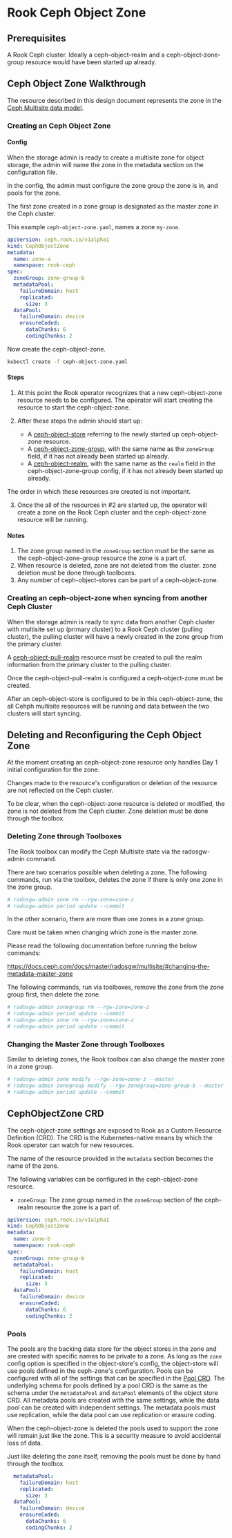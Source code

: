 # Rook Ceph Object Zone

## Prerequisites

A Rook Ceph cluster. Ideally a ceph-object-realm and a ceph-object-zone-group resource would have been started up already.

## Ceph Object Zone Walkthrough

The resource described in this design document represents the zone in the [Ceph Multisite data model](/design/ceph/object/ceph-multisite-overview.md).

### Creating an Ceph Object Zone

#### Config

When the storage admin is ready to create a multisite zone for object storage, the admin will name the zone in the metadata section on the configuration file.

In the config, the admin must configure the zone group the zone is in, and pools for the zone.

The first zone created in a zone group is designated as the master zone in the Ceph cluster.

This example `ceph-object-zone.yaml`, names a zone `my-zone`.
```yaml
apiVersion: ceph.rook.io/v1alpha1
kind: CephObjectZone
metadata:
  name: zone-a
  namespace: rook-ceph
spec:
  zoneGroup: zone-group-b
  metadataPool:
    failureDomain: host
    replicated:
      size: 3
  dataPool:
    failureDomain: device
    erasureCoded:
      dataChunks: 6
      codingChunks: 2
```

Now create the ceph-object-zone.
```bash
kubectl create -f ceph-object-zone.yaml
```

#### Steps

1. At this point the Rook operator recognizes that a new ceph-object-zone resource needs to be configured. The operator will start creating the resource to start the ceph-object-zone.

2. After these steps the admin should start up:
    - A [ceph-object-store](/design/ceph/object/ceph-object-store.md) referring to the newly started up ceph-object-zone resource.
    - A [ceph-object-zone-group](/design/ceph/object/ceph-object-zone-group.md), with the same name as the `zoneGroup` field, if it has not already been started up already.
    - A [ceph-object-realm](/design/ceph/object/ceph-object-realm.md), with the same name as the `realm` field in the ceph-object-zone-group config, if it has not already been started up already.

The order in which these resources are created is not important.

3. Once the all of the resources in #2 are started up, the operator will create a zone on the Rook Ceph cluster and the ceph-object-zone resource will be running.

#### Notes

1. The zone group named in the `zoneGroup` section must be the same as the ceph-object-zone-group resource the zone is a part of.
2. When resource is deleted, zone are not deleted from the cluster. zone deletion must be done through toolboxes.
3. Any number of ceph-object-stores can be part of a ceph-object-zone.

### Creating an ceph-object-zone when syncing from another Ceph Cluster

When the storage admin is ready to sync data from another Ceph cluster with multisite set up (primary cluster) to a Rook Ceph cluster (pulling cluster), the pulling cluster will have a newly created in the zone group from the primary cluster.

A [ceph-object-pull-realm](/design/object/ceph-object-pull-realm.md) resource must be created to pull the realm information from the primary cluster to the pulling cluster. 

Once the ceph-object-pull-realm is configured a ceph-object-zone must be created.

After an ceph-object-store is configured to be in this ceph-object-zone, the all Cehph multisite resources will be running and data between the two clusters will start syncing.

## Deleting and Reconfiguring the Ceph Object Zone

At the moment creating an ceph-object-zone resource only handles Day 1 initial configuration for the zone. 

Changes made to the resource's configuration or deletion of the resource are not reflected on the Ceph cluster.

To be clear, when the ceph-object-zone resource is deleted or modified, the zone is not deleted from the Ceph cluster. Zone deletion must be done through the toolbox.

### Deleting Zone through Toolboxes

The Rook toolbox can modify the Ceph Multisite state via the radosgw-admin command.

There are two scenarios possible when deleting a zone.
The following commands, run via the toolbox, deletes the zone if there is only one zone in the zone group.

```bash
# radosgw-admin zone rm --rgw-zone=zone-z
# radosgw-admin period update --commit
```

In the other scenario, there are more than one zones in a zone group.

Care must be taken when changing which zone is the master zone.

Please read the following documentation before running the below commands: 

https://docs.ceph.com/docs/master/radosgw/multisite/#changing-the-metadata-master-zone

The following commands, run via toolboxes, remove the zone from the zone group first, then delete the zone.

```bash
# radosgw-admin zonegroup rm --rgw-zone=zone-z
# radosgw-admin period update --commit
# radosgw-admin zone rm --rgw-zone=zone-z
# radosgw-admin period update --commit
```
### Changing the Master Zone through Toolboxes

Similar to deleting zones, the Rook toolbox can also change the master zone in a zone group.

```bash
# radosgw-admin zone modify --rgw-zone=zone-z --master
# radosgw-admin zonegroup modify --rgw-zonegroup=zone-group-b --master
# radosgw-admin period update --commit
```

## CephObjectZone CRD

The ceph-object-zone settings are exposed to Rook as a Custom Resource Definition (CRD). The CRD is the Kubernetes-native means by which the Rook operator can watch for new resources.

The name of the resource provided in the `metadata` section becomes the name of the zone.

The following variables can be configured in the ceph-object-zone resource.

- `zoneGroup`: The zone group named in the `zoneGroup` section of the ceph-realm resource the zone is a part of.

```yaml
apiVersion: ceph.rook.io/v1alpha1
kind: CephObjectZone
metadata:
  name: zone-b
  namespace: rook-ceph
spec:
  zoneGroup: zone-group-b
  metadataPool:
    failureDomain: host
    replicated:
      size: 3
  dataPool:
    failureDomain: device
    erasureCoded:
      dataChunks: 6
      codingChunks: 2
```

### Pools

The pools are the backing data store for the object stores in the zone and are created with specific names to be private to a zone.
As long as the `zone` config option is specified in the object-store's config, the object-store will use pools defined in the ceph-zone's configuration.
Pools can be configured with all of the settings that can be specified in the [Pool CRD](/Documentation/ceph-pool-crd.md).
The underlying schema for pools defined by a pool CRD is the same as the schema under the `metadataPool` and `dataPool` elements of the object store CRD.
All metadata pools are created with the same settings, while the data pool can be created with independent settings.
The metadata pools must use replication, while the data pool can use replication or erasure coding.

When the ceph-object-zone is deleted the pools used to support the zone will remain just like the zone. This is a security measure to avoid accidental loss of data.

Just like deleting the zone itself, removing the pools must be done by hand through the toolbox.

```yaml
  metadataPool:
    failureDomain: host
    replicated:
      size: 3
  dataPool:
    failureDomain: device
    erasureCoded:
      dataChunks: 6
      codingChunks: 2
```
